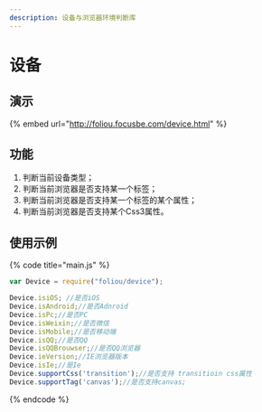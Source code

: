 ```yaml
---
description: 设备与浏览器环境判断库
---
```


# 设备



## 演示

{% embed url="http://foliou.focusbe.com/device.html" %}



## 功能

1. 判断当前设备类型；
2. 判断当前浏览器是否支持某一个标签；
3. 判断当前浏览器是否支持某一个标签的某个属性；
4. 判断当前浏览器是否支持某个Css3属性。

## 使用示例

{% code title="main.js" %}
```javascript
var Device = require("foliou/device");

Device.isiOS; //是否iOS
Device.isAndroid;//是否Adnroid
Device.isPc;//是否PC
Device.isWeixin;//是否微信
Device.isMobile;//是否移动端
Device.isQQ;//是否QQ
Device.isQQBrouwser;//是否QQ浏览器
Device.ieVersion;//IE浏览器版本
Device.isIe;//是Ie
Device.supportCss('transition');//是否支持 transitioin css属性
Device.supportTag('canvas');//是否支持canvas;
```
{% endcode %}



